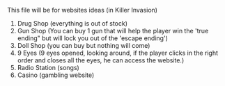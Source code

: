 This file will be for websites ideas (in Killer Invasion)

1. Drug Shop (everything is out of stock)
2. Gun Shop (You can buy 1 gun that will help the player win the 'true ending" but will lock you out of the 'escape ending')
3. Doll Shop (you can buy but nothing will come)
4. 9 Eyes (9 eyes opened, looking around, if the player clicks in the right order and closes all the eyes, he can access the website.)
5. Radio Station (songs)
6. Casino (gambling website)
